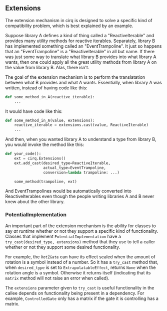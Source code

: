 ## Extensions

The extension mechanism in cirq is designed to solve a specific kind of compatibility problem, which is best explained by an example.

Suppose library A defines a kind of thing called a "ReactiveIterable" and provides many utility methods for reactive iterables.
Separately, library B has implemented something called an "EventTrampoline".
It just so happens that an "EventTrampoline" is a "ReactiveIterable" in all but name.
If there was just some way to translate what library B provides into what library A wants, then one could apply all the great utility methods from library A on the value from library B.
Alas, there isn't.

The goal of the extension mechanism is to perform the translatation between what B provides and what A wants.
Essentially, when library A was written, instead of having code like this:

```python
def some_method_in_A(reactive_iterable):
    ...
```

It would have code like this:

```python
def some_method_in_A(value, extensions):
    reactive_iterable = extensions.cast(value, ReactiveIterable)
    ...
```

And then, when you wanted library A to understand a type from library B, you would invoke the method like this:

```python
def your_code():
    ext = cirq.Extensions()
    ext.add_cast(desired_type=ReactiveIterable,
                 actual_type=EventTrampoline,
                 conversion=lambda trampoline: ...)

    some_method(trampoline, ext)
```

And EventTrampolines would be automatically converted into ReactiveIterables even though the people writing libraries A and B never knew about the other library.

### PotentialImplementation

An important part of the extension mechanism is the ability for classes to say *at runtime* whether or not they support a specific kind of functionality.
Classes that implement `PotentialImplementation` have a `try_cast(desired_type, extensions)` method that they use to tell a caller whether or not they support some desired functionality.

For example, the `RotZGate` can have its effect scaled when the amount of rotation is a symbol instead of a number.
So it has a `try_cast` method that, when `desired_type` is set to `ExtrapolatableEffect`, returns `None` when the rotation angle is a symbol.
Otherwise it returns itself (indicating that its `matrix` method will not raise an error when called).

The `extensions` parameter given to `try_cast` is useful functionality in the callee depends on functionality being present in a dependency.
For example, `ControlledGate` only has a matrix if the gate it is controlling has a matrix.
